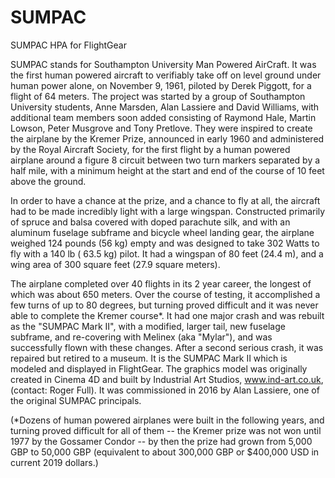 # SUMPAC
SUMPAC HPA for FlightGear

SUMPAC stands for Southampton University Man Powered AirCraft.  It was the first human powered aircraft to verifiably take off on level ground under human power alone, on November 9, 1961, piloted by Derek Piggott, for a flight of 64 meters.  The project was started by a group of Southampton University students, Anne Marsden, Alan Lassiere and David Williams, with additional team members soon added consisting of Raymond Hale, Martin Lowson, Peter Musgrove and Tony Pretlove.  They were inspired to create the airplane by the Kremer Prize, announced in early 1960 and administered by the Royal Aircraft Society, for the first flight by a human powered airplane around a figure 8 circuit between two turn markers separated by a half mile, with a minimum height at the start and end of the course of 10 feet above the ground.

In order to have a chance at the prize, and a chance to fly at all, the aircraft had to be made incredibly light with a large wingspan.  Constructed primarily of spruce and balsa covered with doped parachute silk, and with an aluminum fuselage subframe and bicycle wheel landing gear, the airplane weighed 124 pounds (56 kg) empty and was designed to take 302 Watts to fly with a 140 lb ( 63.5 kg) pilot.  It had a wingspan of 80 feet (24.4 m), and a wing area of 300 square feet (27.9 square meters).

The airplane completed over 40 flights in its 2 year career, the longest of which was about 650 meters.  Over the course of testing, it accomplished a few turns of up to 80 degrees, but turning proved difficult and it was never able to complete the Kremer course*.  It had one major crash and was rebuilt as the "SUMPAC Mark II", with a modified, larger tail, new fuselage subframe, and re-covering with Melinex (aka "Mylar"), and was successfully flown with these changes.  After a second serious crash, it was repaired but retired to a museum.  It is the SUMPAC Mark II which is modeled and displayed in FlightGear.  The graphics model was originally created in Cinema 4D and built by Industrial Art Studios, www.ind-art.co.uk, (contact: Roger Full).  It was commissioned in 2016 by Alan Lassiere, one of the original SUMPAC principals.  

(*Dozens of human powered airplanes were built in the following years, and turning proved difficult for all of them -- the Kremer prize was not won until 1977 by the Gossamer Condor -- by then the prize had grown from 5,000 GBP to 50,000 GBP (equivalent to about 300,000 GBP or $400,000 USD in current 2019 dollars.)
